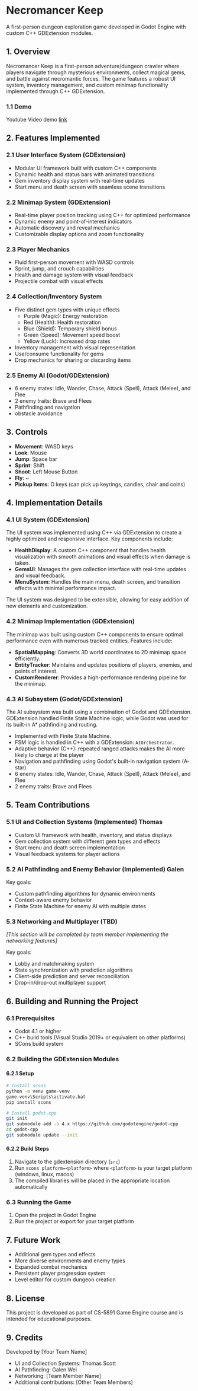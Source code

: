 # Necromancer Keep

A first-person dungeon exploration game developed in Godot Engine with custom C++ GDExtension modules.

## 1. Overview

Necromancer Keep is a first-person adventure/dungeon crawler where players navigate through mysterious environments, collect magical gems, and battle against necromantic forces. The game features a robust UI system, inventory management, and custom minimap functionality implemented through C++ GDExtension.

### 1.1 Demo

Youtube Video demo [link](https://youtu.be/lmcNlymCDZ8)

## 2. Features Implemented

### 2.1 User Interface System (GDExtension)
- Modular UI framework built with custom C++ components
- Dynamic health and status bars with animated transitions
- Gem inventory display system with real-time updates
- Start menu and death screen with seamless scene transitions

### 2.2 Minimap System (GDExtension)
- Real-time player position tracking using C++ for optimized performance
- Dynamic enemy and point-of-interest indicators
- Automatic discovery and reveal mechanics
- Customizable display options and zoom functionality

### 2.3 Player Mechanics
- Fluid first-person movement with WASD controls
- Sprint, jump, and crouch capabilities
- Health and damage system with visual feedback
- Projectile combat with visual effects

### 2.4 Collection/Inventory System
- Five distinct gem types with unique effects
  - Purple (Magic): Energy restoration
  - Red (Health): Health restoration
  - Blue (Shield): Temporary shield bonus
  - Green (Speed): Movement speed boost
  - Yellow (Luck): Increased drop rates
- Inventory management with visual representation
- Use/consume functionality for gems
- Drop mechanics for sharing or discarding items

### 2.5 Enemy AI (Godot/GDExtension)

- 6 enemy states: Idle, Wander, Chase, Attack (Spell), Attack (Melee), and Flee
- 2 enemy traits: Brave and Flees
- Pathfinding and navigation
- obstacle avoidance

## 3. Controls

- **Movement**: WASD keys
- **Look**: Mouse
- **Jump**: Space bar
- **Sprint**: Shift
- **Shoot**: Left Mouse Button
- **Fly**: ~
- **Pickup Items**: O keys (can pick up keyrings, candles, chair and coins)

## 4. Implementation Details

### 4.1 UI System (GDExtension)
The UI system was implemented using C++ via GDExtension to create a highly optimized and responsive interface. Key components include:

- **HealthDisplay**: A custom C++ component that handles health visualization with smooth animations and visual effects when damage is taken.
- **GemsUI**: Manages the gem collection interface with real-time updates and visual feedback.
- **MenuSystem**: Handles the main menu, death screen, and transition effects with minimal performance impact.

The UI system was designed to be extensible, allowing for easy addition of new elements and customization.

### 4.2 Minimap Implementation (GDExtension)
The minimap was built using custom C++ components to ensure optimal performance even with numerous tracked entities. Features include:

- **SpatialMapping**: Converts 3D world coordinates to 2D minimap space efficiently.
- **EntityTracker**: Maintains and updates positions of players, enemies, and points of interest.
- **CustomRenderer**: Provides a high-performance rendering pipeline for the minimap.

### 4.3 AI Subsystem (Godot/GDExtension)

The AI subsystem was built using a combination of Godot and GDExtension. GDExtension handled Finite State Machine logic, while Godot was used for its built-in A* pathfinding and routing.

- Implemented with Finite State Machine.
- FSM logic is handled in C++ with a GDExtension: `AIOrchestrator`. 
- Adaptive behavior (C++): repeated ranged attacks makes the AI more likely to charge at the player
- Navigation and pathfinding using Godot's built-in navigation system (A-star)
- 6 enemy states: Idle, Wander, Chase, Attack (Spell), Attack (Melee), and Flee
- 2 enemy traits: Brave and Flees

## 5. Team Contributions

### 5.1 UI and Collection Systems (Implemented) Thomas
- Custom UI framework with health, inventory, and status displays
- Gem collection system with different gem types and effects
- Start menu and death screen implementation
- Visual feedback systems for player actions

### 5.2 AI Pathfinding and Enemy Behavior (Implemented) Galen
Key goals:
- Custom pathfinding algorithms for dynamic environments
- Context-aware enemy behavior
- Finite State Machine for enemy AI with multiple states

### 5.3 Networking and Multiplayer (TBD)
*[This section will be completed by team member implementing the networking features]*

Key goals:
- Lobby and matchmaking system
- State synchronization with prediction algorithms
- Client-side prediction and server reconciliation
- Drop-in/drop-out multiplayer support

## 6. Building and Running the Project

### 6.1 Prerequisites
- Godot 4.1 or higher
- C++ build tools (Visual Studio 2019+ or equivalent on other platforms)
- SCons build system

### 6.2 Building the GDExtension Modules

#### 6.2.1 Setup

```bash
# Install scons
python -m venv game-venv
game-venv\Scripts\activate.bat
pip install scons

# Install godot-cpp
git init
git submodule add -b 4.x https://github.com/godotengine/godot-cpp
cd godot-cpp
git submodule update --init
```

#### 6.2.2 Build Steps

1. Navigate to the gdextension directory (`src`)
2. Run `scons platform=<platform>` where `<platform>` is your target platform (windows, linux, macos)
3. The compiled libraries will be placed in the appropriate location automatically

### 6.3 Running the Game
1. Open the project in Godot Engine
2. Run the project or export for your target platform

## 7. Future Work

- Additional gem types and effects
- More diverse environments and enemy types
- Expanded combat mechanics
- Persistent player progression system
- Level editor for custom dungeon creation

## 8. License

This project is developed as part of CS-5891 Game Engine course and is intended for educational purposes.

## 9. Credits

Developed by [Your Team Name]
- UI and Collection Systems: Thomas Scott
- AI Pathfinding: Galen Wei
- Networking: [Team Member Name]
- Additional contributions: [Other Team Members] 
